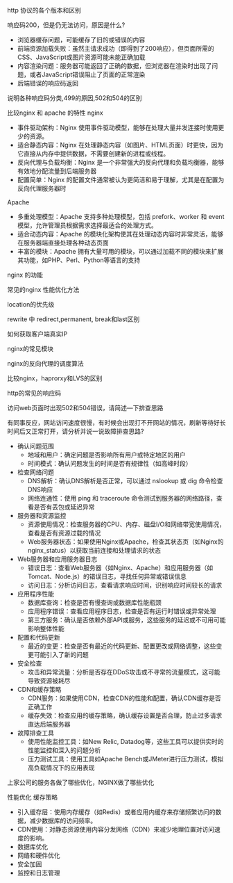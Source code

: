 http 协议的各个版本和区别

响应码200，但是仍无法访问，原因是什么?
* 浏览器缓存问题，可能缓存了旧的或错误的内容
* 前端资源加载失败：虽然主请求成功（即得到了200响应），但页面所需的CSS、JavaScript或图片资源可能未能正确加载
* 内容渲染问题：服务器可能返回了正确的数据，但浏览器在渲染时出现了问题，或者JavaScript错误阻止了页面的正常渲染
* 后端错误的响应码返回

说明各种响应码分类,499的原因,502和504的区别

比较nginx 和 apache 的特性
    nginx
  * 事件驱动架构：Nginx 使用事件驱动模型，能够在处理大量并发连接时使用更少的资源。
  * 适合静态内容：Nginx 在处理静态内容（如图片、HTML页面）时更快，因为它直接从内存中提供数据，不需要创建新的进程或线程。
  * 反向代理与负载均衡：Nginx 是一个非常强大的反向代理和负载均衡器，能够有效地分配流量到后端服务器
  * 配置简单：Nginx 的配置文件通常被认为更简洁和易于理解，尤其是在配置为反向代理服务器时

Apache
  * 多重处理模型：Apache 支持多种处理模型，包括 prefork、worker 和 event 模型，允许管理员根据需求选择最适合的处理方式。
  * 适合动态内容：Apache 的模块化架构使其在处理动态内容时非常灵活，能够在服务器端直接处理各种动态页面
  * 丰富的模块：Apache 拥有大量可用的模块，可以通过加载不同的模块来扩展其功能，如PHP、Perl、Python等语言的支持

nginx 的功能

常见的nginx 性能优化方法

location的优先级

rewrite 中 redirect,permanent, break和last区别

如何获取客户端真实IP

nginx的常见模块

nginx的反向代理的调度算法

比较nginx，haprorxy和LVS的区别

http的常见的响应码

访问web页面时出现502和504错误，请简述—下排查思路

有同事反应，网站访问速度很慢，有时候会出现打不开网站的情况，刷新等待好长时间后又正常打开，请分析并说一说故障排查思路?

* 确认问题范围
  * 地域和用户：确定问题是否影响所有用户或特定地区的用户
  * 时间模式：确认问题发生的时间是否有规律性（如高峰时段）
* 检查网络问题
  * DNS解析：确认DNS解析是否正常，可以通过 nslookup 或 dig 命令检查DNS响应
  * 网络连通性：使用 ping 和 traceroute 命令测试到服务器的网络路径，查看是否有丢包或延迟异常
* 服务器和资源监控
  * 资源使用情况：检查服务器的CPU、内存、磁盘I/O和网络带宽使用情况，查看是否有资源过载的情况
  * Web服务器状态：如果使用Nginx或Apache，检查其状态页（如Nginx的 nginx_status）以获取当前连接和处理请求的状态
* Web服务器和应用服务器日志
  * 错误日志：查看Web服务器（如Nginx、Apache）和应用服务器（如Tomcat、Node.js）的错误日志，寻找任何异常或错误信息
  * 访问日志：分析访问日志，查看请求响应时间，识别响应时间较长的请求
* 应用程序性能
  * 数据库查询：检查是否有慢查询或数据库性能瓶颈
  * 应用程序错误：查看应用程序日志，检查是否有运行时错误或异常处理
  * 第三方服务：确认是否依赖外部API或服务，这些服务的延迟或不可用可能影响整体性能
* 配置和代码更新
  * 最近的变更：检查是否有最近的代码更新、配置更改或网络调整，这些变更可能引入了新的问题
* 安全检查
  * 攻击和异常流量：分析是否存在DDoS攻击或不寻常的流量模式，这可能导致资源被耗尽
* CDN和缓存策略
  * CDN服务：如果使用CDN，检查CDN的性能和配置，确认CDN缓存是否正确工作
  * 缓存失效：检查应用的缓存策略，确认缓存设置是否合理，防止过多请求直达后端服务器
* 故障排查工具
  * 使用性能监控工具：如New Relic, Datadog等，这些工具可以提供实时的性能监控和深入的问题分析
  * 压力测试工具：使用工具如Apache Bench或JMeter进行压力测试，模拟高负载情况下的应用表现

上家公司的服务各做了哪些优化，NGINX做了哪些优化

性能优化
缓存策略
  * 引入缓存层：使用内存缓存（如Redis）或者应用内缓存来存储频繁访问的数据，减少数据库的访问频率。
  * CDN使用：对静态资源使用内容分发网络（CDN）来减少地理位置对访问速度的影响。
* 数据库优化
* 网络和硬件优化
* 安全加固
* 监控和日志管理
